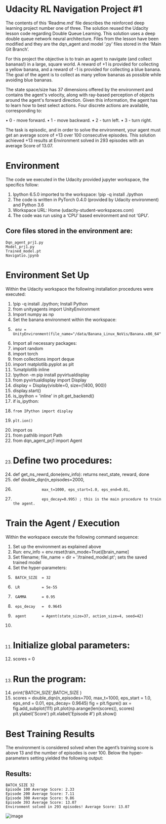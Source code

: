 
# Udacity RL Navigation Project #1

The contents of this ‘Readme.md’ file describes the reinforced deep learning project number one of three. The solution reused the Udacity lesson code regarding Double Queue Learning. This solution uses a deep double queue network neural architecture. Files from the lesson have been modified and they are the dqn_agent and model ‘.py’ files stored in the ‘Main Git Branch’.

For this project the objective is to train an agent to navigate (and collect bananas!) in a large, square world.
A reward of +1 is provided for collecting a yellow banana, and a reward of -1 is provided for collecting a blue banana. The goal of  the agent is to collect as many yellow bananas as possible while avoiding blue bananas.

The state space/size has 37 dimensions offered by the environment and contains the agent's velocity, along with ray-based perception of objects around the agent's forward direction. Given this information, the agent has to learn how to best select actions. Four discrete actions are available, corresponding to:

•	0 - move forward.
•	1 - move backward.
•	2 - turn left.
•	3 - turn right.

The task is episodic, and in order to solve the environment, your agent must get an average score of +13 over 100 consecutive episodes.
This solution achieved +13 results at Environment solved in 293 episodes with an average Score of 
13.07.

# Environment
The code we executed in the Udacity provided jupyter workspace, the specifics follow:
1.	Ipython 6.5.0 imported to the workspace: !pip -q install ./python
2.	The code is written in PyTorch 0.4.0 (provided by Udacity  environment) and Python 3.6 
3.	Workspace URL: Home (udacity-student-workspaces.com)
4.	The code was run using a ‘CPU’ based environment and not ‘GPU’. 
## Core files stored in the environment are:
    Dqn_agent_prj1.py
    Model_prj1.py
    Trained_model.pt
    Navigatio.jpynb

# Environment Set Up
Within the Udacity workspace the following installation procedures were executed:
1.	!pip -q install ./python;   Install Python
2.	from unityagents import UnityEnvironment
3.	Import numpy as np
4.	Set the  banana environment within the workspace:
5.	    env = UnityEnvironment(file_name="/data/Banana_Linux_NoVis/Banana.x86_64")
6.	Import all necessary packages:
7.	  import random
8.	  import torch
9.	  from collections import deque
10.	  import matplotlib.pyplot as plt
11.	  %matplotlib inline
12.	  !python -m pip install pyvirtualdisplay
13.	  from pyvirtualdisplay import Display
14.	  display = Display(visible=0, size=(1400, 900))
15.	  display.start()
16.	  is_ipython = 'inline' in plt.get_backend()
17.	  if is_ipython:
18.	    from IPython import display
19.	    plt.ion()
20.	  import os
21.	  from pathlib import Path
22.	  from dqn_agent_prj1 import Agent
23.	# Define two procedures:
24.	  def get_ns_rewrd_done(env_info): returns next_state, reward, done
25.	  def double_dqn(n_episodes=2000,
26.	                 max_t=1000, eps_start=1.0, eps_end=0.01, 
27.	                 eps_decay=0.995) ; this is the main procedure to train the agent.
# Train the Agent / Execution
Within the workspace execute the following command sequence:
1.	Set up the environment as explained above
2.	Run: env_info = env.reset(train_mode=True)[brain_name]
7.	Set filename;  file_name = dir + '/trained_model.pt'; sets the saved trained model
3.	Set the hyper-parameters:
4.	    BATCH_SIZE  = 32
5.	    LR          = 5e-55 
6.	    GAMMA       = 0.95
7.	    eps_decay   =  0.9645
8.	    agent       = Agent(state_size=37, action_size=4, seed=42)
9.	    
10.	# Initialize global parameters:
11.	scores      = 0
12.	# Run the program:
13.	print('BATCH_SIZE',BATCH_SIZE )
14.	scores    = double_dqn(n_episodes=700, max_t=1000,
                        eps_start  =  1.0,
                        eps_end   =  0.01,
                        eps_decay= 0.9645)
    fig       = plt.figure()
    ax        = fig.add_subplot(111)
    plt.plot(np.arange(len(scores)), scores)
    plt.ylabel('Score')
    plt.xlabel('Episode #')
    plt.show()
# Best Training Results

The environment is considered solved when the agent’s training score is above 13 and the number of episodes is over 100.
Below the hyper-parameters setting yielded the following output:
## Results:
    BATCH_SIZE 32
    Episode 100	Average Score: 2.33
    Episode 200	Average Score: 7.11
    Episode 300	Average Score: 9.86
    Episode 393	Average Score: 13.07
    Environment solved in 293 episodes!	Average Score: 13.07

![image](https://user-images.githubusercontent.com/86236466/122802190-10dee280-d293-11eb-8757-475415e43772.png)


